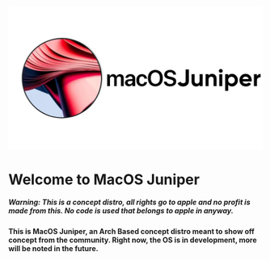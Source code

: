 ![Logo](Untitled-Project2.jpg)




# Welcome to MacOS Juniper




##### Warning: This is a concept distro, all rights go to apple and no profit is made from this. No code is used that belongs to apple in anyway.


#### This is MacOS Juniper, an Arch Based concept distro meant to show off concept from the community. Right now, the OS is in development, more will be noted in the future.
